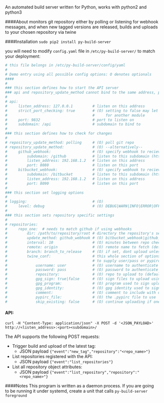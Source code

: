 An automated build server written for Python, works with python2 and python3

####About
monitors git repository either by polling or listening for webhook messages, and when new tagged versions are released, builds and uploads to your chosen repository via twine

####Installation
`sudo pip2 install py-build-server`

you will need to modify `config.yaml` file in `/etc/py-build-server/` to match your deployment:

```yaml
# this file belongs in /etc/py-build-server/config/yaml
#
# Demo entry using all possible config options: O denotes optionals
####
#
### this section defines how to start the API server
### api and repository_update_method cannot bind to the same address, port and subdomain
#
# api:
#     listen_address: 127.0.0.1         # listen on this address
#     strict_port_checking: true        # (O) setting to false may let the api accept requests intended
#                                       #     for another module
#     port: 9832                        # port to listen on
#     subdomain: /api                   # subdomain to bind to
#
### this section defines how to check for changes
#
# repository_update_method: polling     # (O) poll git repo
# repository_update_method:             # (O) --alternatively--
#     github_webhook:                   # (O) specify webhook to recieve notifications from github
#         subdomain: /github            # listen to this subdomain (http://<your_url/)
#         listen_address: 192.168.1.2   # listen on this address
#         port: 8080                    # listen on this port
#     bitbucket_webhook:                # (O) specify webhook to recieve notifications from github
#         subdomain: /bitbucket         # listen to this subdomain (http://<your_url/)
#         listen_address: 192.168.1.2   # listen on this address
#         port: 8090                    # listen on this port
#
### this section set logging options
#
# logging:                              # (O)
#     level: debug                      # (O) DEBUG|WARN|INFO|ERROR|OFF (case doesnt matter)
#
### this section sets repository specific settings
#
# repositories:
#     repo_one:  # needs to match github if using webhooks
#         dir: /path/to/repository/root # directory the repository's setup.py file is located
#         update_method: github_webhook # (O) bitbucket_webhook|github_webhook|polling (default: polling)
#         interval: 10                  # (O) minutes between repo checks (only needed if polling)
#         remote: origin                # (O) remote name to fetch (default: origin)
#         branch: branch_to_release     # (O) if set, dont upload unless on this branch
#         twine_conf:                   # this whole section of options are optional, but you will need
#                                       # to supply user/pass or pypirc file
#             username: user            # (O) username to authenticate to repository as
#             password: pass            # (O) password to authenticate to repository with
#             repository:               # (O) repo to upload to (default: pypi)
#             gpg_sign: true|false      # (O) sign files to upload using gpg
#             gpg_program:              # (O) program used to sign uploads(default: gpg)
#             gpg_identity:             # (O) gpg identity used to sign files
#             comment:                  # (O) comment to include with distribution file
#             pypirc_file:              # (O) the .pypirc file to use
#             skip_existing: false      # (O) continue uploading if one already exists
```
#### API:
`curl -H "Content-Type: application/json" -X POST -d '<JSON_PAYLOAD>' http://<listen_address>:<port><subdomain>/`

The API supports the following POST requests:
- Trigger build and upload of the latest tag:
  - JSON payload `{"event":"new_tag","repository":"<repo_name>"}` 
- List repositories registered with the API:
  - JSON payload `{"event":"list_repositories"}`
- List all repository object attributes:
  - JSON payload `{"event":"list_repository","repository":"<repo_name>"}`
  
####Notes
This program is written as a daemon process.
If you are going to be running it under systemd, create a unit that calls `py-build-server foreground`

